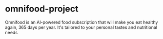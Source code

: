 # omnifood-project
Omnifood is an AI-powered food subscription that will make you eat healthy again, 365 days per year. It's tailored to your personal tastes and nutritional needs
